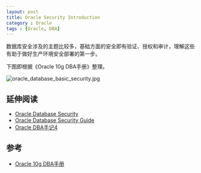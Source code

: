 ```yaml
---
layout: post
title: Oracle Security Introduction
category : Oracle
tags : [Oracle, DBA]
---
```


数据库安全涉及的主题比较多，基础方面的安全即有验证、授权和审计，理解这些有助于做好生产环境安全部署的第一步。

下图即根据《Oracle 10g DBA手册》整理。

![oracle_database_basic_security.jpg](http://dylanninin.com/assets/images/2013/oracle_database_basic_security.jpg)

## 延伸阅读

* [Oracle Database Security](http://www.oracle.com/us/products/database/security/resources/index.html)
* [Oracle Database Security Guide](http://docs.oracle.com/cd/E11882_01/network.112/e16543/toc.htm)
* [Oracle DBA手记4](http://book.douban.com/subject/10946310/)

## 参考

* [Oracle 10g DBA手册](http://book.douban.com/subject/1938839/)
